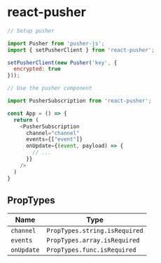 # react-pusher

```javascript
// Setup pusher

import Pusher from 'pusher-js';
import { setPusherClient } from 'react-pusher';

setPusherClient(new Pusher('key', {
  encrypted: true
}));
```

```javascript
// Use the pusher component

import PusherSubscription from 'react-pusher';

const App = () => {
  return (
    <PusherSubscription
      channel="channel"
      events={["event"]}
      onUpdate={(event, payload) => {
        // ...
      }}
    />
  )
}
```

## PropTypes

| Name              | Type
| ----              | ----
| `channel`         | `PropTypes.string.isRequired`
| `events`          | `PropTypes.array.isRequired`
| `onUpdate`        | `PropTypes.func.isRequired`